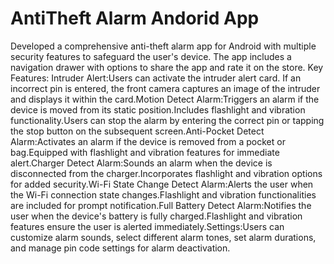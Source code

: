 # AntiTheft Alarm Andorid App
Developed a comprehensive anti-theft alarm app for Android with multiple security features to safeguard the user's device. The app includes a navigation drawer with options to share the app and rate it on the store. Key Features: Intruder Alert:Users can activate the intruder alert card. If an incorrect pin is entered, the front camera captures an image of the intruder and displays it within the card.Motion Detect Alarm:Triggers an alarm if the device is moved from its static position.Includes flashlight and vibration functionality.Users can stop the alarm by entering the correct pin or tapping the stop button on the subsequent screen.Anti-Pocket Detect Alarm:Activates an alarm if the device is removed from a pocket or bag.Equipped with flashlight and vibration features for immediate alert.Charger Detect Alarm:Sounds an alarm when the device is disconnected from the charger.Incorporates flashlight and vibration options for added security.Wi-Fi State Change Detect Alarm:Alerts the user when the Wi-Fi connection state changes.Flashlight and vibration functionalities are included for prompt notification.Full Battery Detect Alarm:Notifies the user when the device's battery is fully charged.Flashlight and vibration features ensure the user is alerted immediately.Settings:Users can customize alarm sounds, select different alarm tones, set alarm durations, and manage pin code settings for alarm deactivation.
